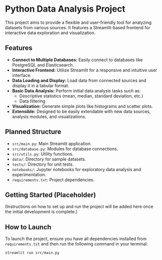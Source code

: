 # Python Data Analysis Project

This project aims to provide a flexible and user-friendly tool for analyzing datasets from various sources. It features a Streamlit-based frontend for interactive data exploration and visualization.

## Features

*   **Connect to Multiple Databases:** Easily connect to databases like PostgreSQL and Elasticsearch.
*   **Interactive Frontend:** Utilize Streamlit for a responsive and intuitive user interface.
*   **Data Loading and Display:** Load data from connected sources and display it in a tabular format.
*   **Basic Data Analysis:** Perform initial data analysis tasks such as:
    *   Descriptive statistics (mean, median, standard deviation, etc.)
    *   Data filtering
*   **Visualization:** Generate simple plots like histograms and scatter plots.
*   **Extensible:** Designed to be easily extendable with new data sources, analysis modules, and visualizations.

## Planned Structure

*   `src/main.py`: Main Streamlit application.
*   `src/database.py`: Modules for database connections.
*   `src/utils.py`: Utility functions.
*   `data/`: Directory for sample datasets.
*   `tests/`: Directory for unit tests.
*   `notebooks/`: Jupyter notebooks for exploratory data analysis and experimentation.
*   `requirements.txt`: Project dependencies.

## Getting Started (Placeholder)

(Instructions on how to set up and run the project will be added here once the initial development is complete.)

## How to Launch

To launch the project, ensure you have all dependencies installed from `requirements.txt` and then run the following command in your terminal:

```bash
streamlit run src/main.py
```